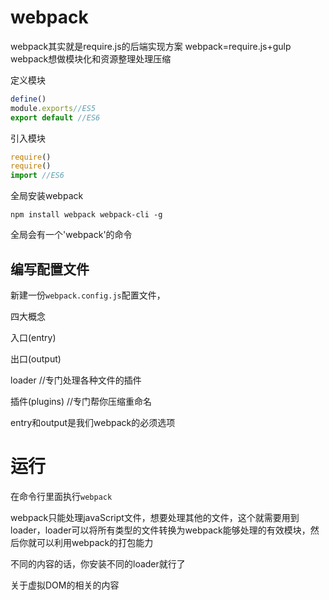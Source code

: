 # webpack
webpack其实就是require.js的后端实现方案
webpack=require.js+gulp
webpack想做模块化和资源整理处理压缩

定义模块
```js
define()
module.exports//ES5
export default //ES6
```

引入模块
```js
require()
require()
import //ES6
```

全局安装webpack
```
npm install webpack webpack-cli -g
```
全局会有一个'webpack'的命令

## 编写配置文件
新建一份`webpack.config.js`配置文件，

四大概念

入口(entry)

出口(output)

loader //专门处理各种文件的插件

插件(plugins) //专门帮你压缩重命名

entry和output是我们webpack的必须选项

# 运行
在命令行里面执行`webpack`

webpack只能处理javaScript文件，想要处理其他的文件，这个就需要用到loader，loader可以将所有类型的文件转换为webpack能够处理的有效模块，然后你就可以利用webpack的打包能力

不同的内容的话，你安装不同的loader就行了

关于虚拟DOM的相关的内容

